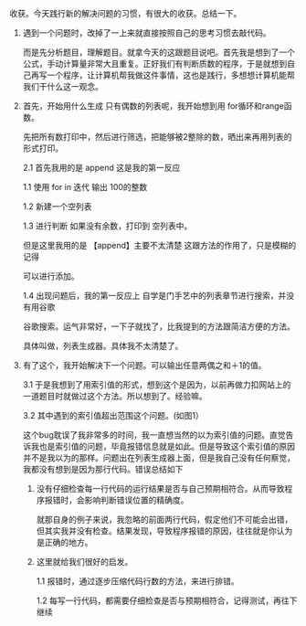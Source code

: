 收获。今天践行新的解决问题的习惯，有很大的收获。总结一下。

1. 遇到一个问题时，改掉了一上来就直接按照自己的思考习惯去敲代码。

    而是先分析题目，理解题目。就拿今天的这跟题目说吧。首先我是想到了一个公式，手动计算量非常大且重复。正好我们有判断质数的程序，于是就想到自己再写一个程序，让计算机帮我做这件事情，这也是践行，多想想计算机能帮我们干什么这一观念。



1. 首先，开始用什么生成 只有偶数的列表呢，我开始想到用 for循环和range函数。

    先把所有数打印中，然后进行筛选，把能够被2整除的数，晒出来再用列表的形式打印。

    2.1 首先我用的是 append 这是我的第一反应

    1.1 使用 for in 迭代 输出 100的整数

    1.2 新建一个空列表

    1.3 进行判断 如果没有余数，打印到 空列表中。

    但是这里我用的是 【append】主要不太清楚 这跟方法的作用了，只是模糊的记得

    可以进行添加。

    1.4 出现问题后，我的第一反应上 自学是门手艺中的列表章节进行搜索，并没有用谷歌

    谷歌搜索。运气非常好，一下子就找了，比我提到的方法跟简洁方便的方法。

    具体叫做，列表生成器。具体我不太清楚了。

2. 有了这个，我开始解决下一个问题。可以输出任意两偶之和＋1的值。

    3.1 于是我想到了用索引值的形式，想到这个是因为，以前再做力扣网站上的一道题目时就做过这个方法。所以想到了。经验嘛。

    3.2 其中遇到的索引值超出范围这个问题。(如图1）

    这个bug耽误了我非常多的时间，我一直想当然的以为索引值的问题。直觉告诉我也是索引值的问题，毕竟报错信息就是如此。但是导致这个索引值的原因并不是我以为的那样。问题出在列表生成器上面，但是我自己没有任何察觉，我都没有想到是因为那行代码。错误总结如下

    1. 没有仔细检查每一行代码的运行结果是否与自己预期相符合。从而导致程序报错时，会影响判断错误位置的精确度。

        就那自身的例子来说，我忽略的前面两行代码，假定他们不可能会出错，但其实我并没有检查。结果发现，导致程序报错的原因，往往就是你认为是正确的地方。

    2. 这里就给我们很好的启发。

        1.1 报错时，通过逐步压缩代码行数的方法，来进行排错。

        1.2 每写一行代码，都需要仔细检查是否与预期相符合，记得测试，再往下继续